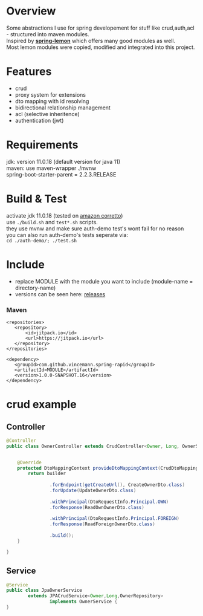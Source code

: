 # Overview  
Some abstractions I use for spring developement for stuff like crud,auth,acl - structured into maven modules.    
Inspired by [**spring-lemon**](https://github.com/naturalprogrammer/spring-lemon) which offers many good modules as well.  
Most lemon modules were copied, modified and integrated into this project.  
  
# Features  
* crud                                                                    
* proxy system for extensions                                                           
* dto mapping with id resolving            
* bidirectional relationship management                                                               
* acl (selective inheritence)            
* authentication (jwt)
  
# Requirements  
jdk: version 11.0.18 (default version for java 11)   
maven: use maven-wrapper ./mvnw  
spring-boot-starter-parent = 2.2.3.RELEASE   
  
# Build & Test    
activate jdk 11.0.18 (tested on [amazon corretto](https://docs.aws.amazon.com/de_de/corretto/latest/corretto-11-ug/downloads-list.html))      
use ``` ./build.sh ``` and ``` test*.sh ``` scripts.    
they use mvnw and make sure auth-demo test's wont fail for no reason      
you can also run auth-demo's tests seperate via:      
``` cd ./auth-demo/; ./test.sh ```   
    
 # Include   
* replace MODULE with the module you want to include (module-name = directory-name)  
* versions can be seen here: [releases](https://github.com/vincemann/spring-rapid/releases)  
 ### Maven  
 ```code  
<repositories>    
    <repository>   
        <id>jitpack.io</id>  
        <url>https://jitpack.io</url>  
    </repository>  
</repositories>  
  
<dependency>  
    <groupId>com.github.vincemann.spring-rapid</groupId>  
    <artifactId>MODULE</artifactId>  
    <version>1.0.0-SNAPSHOT.16</version>  
</dependency>  
```  
  
# crud example  
## Controller    
  
```java  
@Controller
public class OwnerController extends CrudController<Owner, Long, OwnerService> {


    @Override
    protected DtoMappingContext provideDtoMappingContext(CrudDtoMappingContextBuilder builder) {
        return builder
  
                .forEndpoint(getCreateUrl(), CreateOwnerDto.class)  
                .forUpdate(UpdateOwnerDto.class)
                
                .withPrincipal(DtoRequestInfo.Principal.OWN)
                .forResponse(ReadOwnOwnerDto.class)
  
                .withPrincipal(DtoRequestInfo.Principal.FOREIGN)
                .forResponse(ReadForeignOwnerDto.class)
  
                .build();
    }

}

```
  
  
## Service   
  
```java  
@Service  
public class JpaOwnerService  
        extends JPACrudService<Owner,Long,OwnerRepository>  
                implements OwnerService {  
}  

```  
 
  



